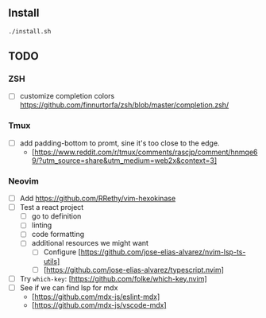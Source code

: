 ## Install

```sh
./install.sh
```

## TODO

### ZSH

- [ ] customize completion colors <https://github.com/finnurtorfa/zsh/blob/master/completion.zsh/>

### Tmux

- [ ] add padding-bottom to promt, sine it's too close to the edge.
  - [https://www.reddit.com/r/tmux/comments/rascjp/comment/hnmqe69/?utm_source=share&utm_medium=web2x&context=3]

### Neovim

- [ ] Add https://github.com/RRethy/vim-hexokinase
- [ ] Test a react project
  - [ ] go to definition
  - [ ] linting
  - [ ] code formatting
  - [ ] additional resources we might want
    - [ ] Configure [https://github.com/jose-elias-alvarez/nvim-lsp-ts-utils]
    - [ ] [https://github.com/jose-elias-alvarez/typescript.nvim]
- [ ] Try `which-key`: [https://github.com/folke/which-key.nvim]
- [ ] See if we can find lsp for mdx
  - [https://github.com/mdx-js/eslint-mdx]
  - [https://github.com/mdx-js/vscode-mdx]
